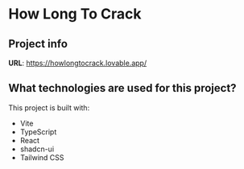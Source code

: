 # How Long To Crack

## Project info

**URL**: https://howlongtocrack.lovable.app/

## What technologies are used for this project?

This project is built with:

- Vite
- TypeScript
- React
- shadcn-ui
- Tailwind CSS
